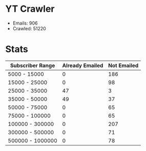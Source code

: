# YT Crawler
- Emails: 906
- Crawled: 51220

# Stats
| Subscriber Range  | Already Emailed | Not Emailed |
|-------|-------|-------|
| 5000 - 15000 | 0 | 186 |
| 15000 - 25000 | 0 | 98 |
| 25000 - 35000 | 47 | 3 |
| 35000 - 50000 | 49 | 37 |
| 50000 - 75000 | 0 | 65 |
| 75000 - 100000 | 0 | 65 |
| 100000 - 300000 | 0 | 207 |
| 300000 - 500000 | 0 | 71 |
| 500000 - 1000000 | 0 | 78 |
